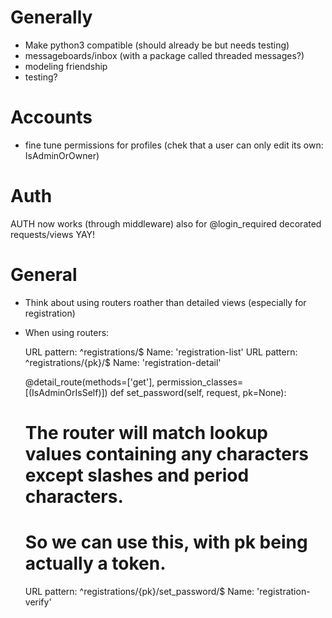 # Generally

 * Make python3 compatible (should already be but needs testing)
 * messageboards/inbox (with a package called threaded messages?)
 * modeling friendship
 * testing?
 
# Accounts

* fine tune permissions for profiles (chek that a user can only edit its own: IsAdminOrOwner)

# Auth

AUTH now works (through middleware) also for @login_required decorated requests/views YAY! 




# General

* Think about using routers roather than detailed views (especially for registration)

* When using routers:

	URL pattern: ^registrations/$       Name: 'registration-list'
	URL pattern: ^registrations/{pk}/$  Name: 'registration-detail'
	
	@detail_route(methods=['get'], permission_classes=[(IsAdminOrIsSelf)])
	def set_password(self, request, pk=None):
	

	# The router will match lookup values containing any characters except slashes and period characters.
	# So we can use this, with pk being actually a token. 
	URL pattern: ^registrations/{pk}/set_password/$ Name: 'registration-verify'
	
	

